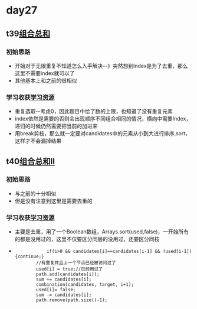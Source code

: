# day27
## t39[组合总和](https://leetcode.cn/problems/combination-sum/)
### 初始思路
  - 开始对于无限重复不知道怎么入手解决--》突然想到Index是为了去重，那么这里不需要index就可以了
  - 其他基本上和之前的很相似
### 学习收获[学习资源](https://www.bilibili.com/video/BV1KT4y1M7HJ/?spm_id_from=333.788)
  - 重复选取--考虑0，因此题目中给了数的上限，也知道了没有重复元素
  - index依然是需要的否则会出现顺序不同组合相同的情况，横向中需要Index，递归的时候仍然需要把当前的加进来
  - 用break剪枝，那么就一定要对candidates中的元素从小到大进行排序,sort，这样才不会漏掉结果
## t40[组合总和Ⅱ](https://leetcode.cn/problems/combination-sum-ii/description/)
### 初始思路
  - 与之前的十分相似
  - 但是没有注意到这里是需要去重的
### 学习收获[学习资源](https://programmercarl.com/0040.%E7%BB%84%E5%90%88%E6%80%BB%E5%92%8CII.html)
  - 主要是去重，用了一个Boolean数组，Arrays.sort(used,false)，一开始所有的都是没用过的，这里不仅要区分同层的没用过，还要区分同枝
  - ```
                if(i>0 && candidates[i]==candidates[i-1] && !used[i-1]){continue;}
            //有重复并且上一个节点已经被访问过了
            used[i] = true;//已经用过了
            path.add(candidates[i]);
            sum += candidates[i];
            combination(candidates, target, i+1);
            used[i]= false;
            sum -= candidates[i];
            path.remove(path.size()-1);
    ```
